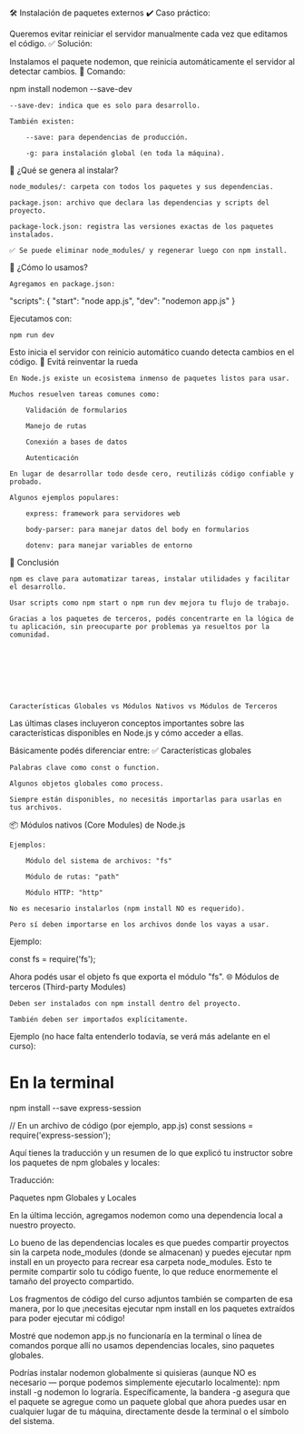 🛠️ Instalación de paquetes externos
✔️ Caso práctico:

Queremos evitar reiniciar el servidor manualmente cada vez que editamos el código.
✅ Solución:

Instalamos el paquete nodemon, que reinicia automáticamente el servidor al detectar cambios.
🔽 Comando:

npm install nodemon --save-dev

    --save-dev: indica que es solo para desarrollo.

    También existen:

        --save: para dependencias de producción.

        -g: para instalación global (en toda la máquina).

📁 ¿Qué se genera al instalar?

    node_modules/: carpeta con todos los paquetes y sus dependencias.

    package.json: archivo que declara las dependencias y scripts del proyecto.

    package-lock.json: registra las versiones exactas de los paquetes instalados.

    ✅ Se puede eliminar node_modules/ y regenerar luego con npm install.

🚀 ¿Cómo lo usamos?

    Agregamos en package.json:

"scripts": {
  "start": "node app.js",
  "dev": "nodemon app.js"
}

Ejecutamos con:

    npm run dev

Esto inicia el servidor con reinicio automático cuando detecta cambios en el código.
🧰 Evitá reinventar la rueda

    En Node.js existe un ecosistema inmenso de paquetes listos para usar.

    Muchos resuelven tareas comunes como:

        Validación de formularios

        Manejo de rutas

        Conexión a bases de datos

        Autenticación

    En lugar de desarrollar todo desde cero, reutilizás código confiable y probado.

    Algunos ejemplos populares:

        express: framework para servidores web

        body-parser: para manejar datos del body en formularios

        dotenv: para manejar variables de entorno

🧠 Conclusión

    npm es clave para automatizar tareas, instalar utilidades y facilitar el desarrollo.

    Usar scripts como npm start o npm run dev mejora tu flujo de trabajo.

    Gracias a los paquetes de terceros, podés concentrarte en la lógica de tu aplicación, sin preocuparte por problemas ya resueltos por la comunidad.








    Características Globales vs Módulos Nativos vs Módulos de Terceros

Las últimas clases incluyeron conceptos importantes sobre las características disponibles en Node.js y cómo acceder a ellas.

Básicamente podés diferenciar entre:
✅ Características globales

    Palabras clave como const o function.

    Algunos objetos globales como process.

    Siempre están disponibles, no necesitás importarlas para usarlas en tus archivos.

📦 Módulos nativos (Core Modules) de Node.js

    Ejemplos:

        Módulo del sistema de archivos: "fs"

        Módulo de rutas: "path"

        Módulo HTTP: "http"

    No es necesario instalarlos (npm install NO es requerido).

    Pero sí deben importarse en los archivos donde los vayas a usar.

Ejemplo:

const fs = require('fs');

Ahora podés usar el objeto fs que exporta el módulo "fs".
🌐 Módulos de terceros (Third-party Modules)

    Deben ser instalados con npm install dentro del proyecto.

    También deben ser importados explícitamente.

Ejemplo (no hace falta entenderlo todavía, se verá más adelante en el curso):

# En la terminal
npm install --save express-session

// En un archivo de código (por ejemplo, app.js)
const sessions = require('express-session');


Aquí tienes la traducción y un resumen de lo que explicó tu instructor sobre los paquetes de npm globales y locales:

Traducción:

Paquetes npm Globales y Locales

En la última lección, agregamos nodemon como una dependencia local a nuestro proyecto.

Lo bueno de las dependencias locales es que puedes compartir proyectos sin la carpeta node_modules (donde se almacenan) y puedes ejecutar npm install en un proyecto para recrear esa carpeta node_modules. Esto te permite compartir solo tu código fuente, lo que reduce enormemente el tamaño del proyecto compartido.

Los fragmentos de código del curso adjuntos también se comparten de esa manera, por lo que ¡necesitas ejecutar npm install en los paquetes extraídos para poder ejecutar mi código!

Mostré que nodemon app.js no funcionaría en la terminal o línea de comandos porque allí no usamos dependencias locales, sino paquetes globales.

Podrías instalar nodemon globalmente si quisieras (aunque NO es necesario — porque podemos simplemente ejecutarlo localmente): npm install -g nodemon lo lograría. Específicamente, la bandera -g asegura que el paquete se agregue como un paquete global que ahora puedes usar en cualquier lugar de tu máquina, directamente desde la terminal o el símbolo del sistema.